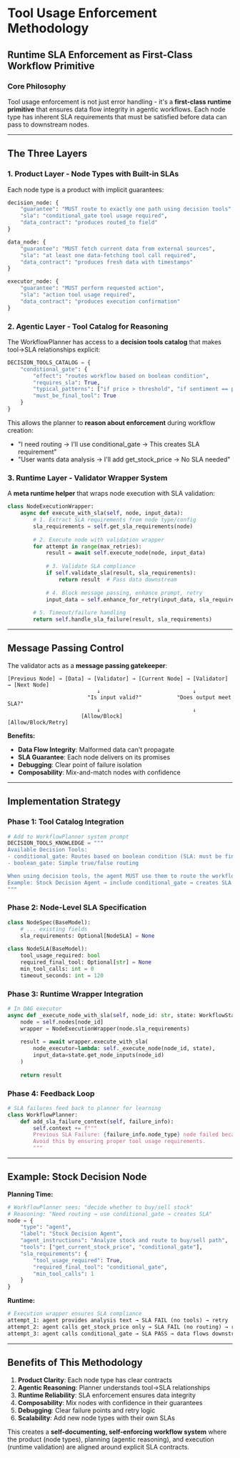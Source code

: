 # Tool Usage Enforcement Methodology
## Runtime SLA Enforcement as First-Class Workflow Primitive

### Core Philosophy

Tool usage enforcement is not just error handling - it's a **first-class runtime primitive** that ensures data flow integrity in agentic workflows. Each node type has inherent SLA requirements that must be satisfied before data can pass to downstream nodes.

---

## The Three Layers

### 1. **Product Layer** - Node Types with Built-in SLAs
Each node type is a product with implicit guarantees:

```python
decision_node: {
    "guarantee": "MUST route to exactly one path using decision tools",
    "sla": "conditional_gate tool usage required",
    "data_contract": "produces routed_to field"
}

data_node: {
    "guarantee": "MUST fetch current data from external sources", 
    "sla": "at least one data-fetching tool call required",
    "data_contract": "produces fresh data with timestamps"
}

executor_node: {
    "guarantee": "MUST perform requested action",
    "sla": "action tool usage required",
    "data_contract": "produces execution confirmation"
}
```

### 2. **Agentic Layer** - Tool Catalog for Reasoning
The WorkflowPlanner has access to a **decision tools catalog** that makes tool→SLA relationships explicit:

```python
DECISION_TOOLS_CATALOG = {
    "conditional_gate": {
        "effect": "routes workflow based on boolean condition",
        "requires_sla": True,
        "typical_patterns": ["if price > threshold", "if sentiment == positive"],
        "must_be_final_tool": True
    }
}
```

This allows the planner to **reason about enforcement** during workflow creation:
- "I need routing → I'll use conditional_gate → This creates SLA requirement"
- "User wants data analysis → I'll add get_stock_price → No SLA needed"

### 3. **Runtime Layer** - Validator Wrapper System
A **meta runtime helper** that wraps node execution with SLA validation:

```python
class NodeExecutionWrapper:
    async def execute_with_sla(self, node, input_data):
        # 1. Extract SLA requirements from node type/config
        sla_requirements = self.get_sla_requirements(node)
        
        # 2. Execute node with validation wrapper
        for attempt in range(max_retries):
            result = await self.execute_node(node, input_data)
            
            # 3. Validate SLA compliance
            if self.validate_sla(result, sla_requirements):
                return result  # Pass data downstream
            
            # 4. Block message passing, enhance prompt, retry
            input_data = self.enhance_for_retry(input_data, sla_requirements)
        
        # 5. Timeout/failure handling
        return self.handle_sla_failure(result, sla_requirements)
```

---

## Message Passing Control

The validator acts as a **message passing gatekeeper**:

```
[Previous Node] → [Data] → [Validator] → [Current Node] → [Validator] → [Next Node]
                            ↓                             ↓
                         "Is input valid?"           "Does output meet SLA?"
                            ↓                             ↓
                       [Allow/Block]                [Allow/Block/Retry]
```

**Benefits:**
- **Data Flow Integrity**: Malformed data can't propagate
- **SLA Guarantee**: Each node delivers on its promises  
- **Debugging**: Clear point of failure isolation
- **Composability**: Mix-and-match nodes with confidence

---

## Implementation Strategy

### Phase 1: Tool Catalog Integration
```python
# Add to WorkflowPlanner system prompt
DECISION_TOOLS_KNOWLEDGE = """
Available Decision Tools:
- conditional_gate: Routes based on boolean condition (SLA: must be final tool)
- boolean_gate: Simple true/false routing

When using decision tools, the agent MUST use them to route the workflow.
Example: Stock Decision Agent → include conditional_gate → creates SLA requirement
"""
```

### Phase 2: Node-Level SLA Specification
```python
class NodeSpec(BaseModel):
    # ... existing fields
    sla_requirements: Optional[NodeSLA] = None
    
class NodeSLA(BaseModel):
    tool_usage_required: bool
    required_final_tool: Optional[str] = None
    min_tool_calls: int = 0
    timeout_seconds: int = 120
```

### Phase 3: Runtime Wrapper Integration
```python
# In DAG executor
async def _execute_node_with_sla(self, node_id: str, state: WorkflowState):
    node = self.nodes[node_id]
    wrapper = NodeExecutionWrapper(node.sla_requirements)
    
    result = await wrapper.execute_with_sla(
        node_executor=lambda: self._execute_node(node_id, state),
        input_data=state.get_node_inputs(node_id)
    )
    
    return result
```

### Phase 4: Feedback Loop
```python
# SLA failures feed back to planner for learning
class WorkflowPlanner:
    def add_sla_failure_context(self, failure_info):
        self.context += f"""
        Previous SLA Failure: {failure_info.node_type} node failed because {failure_info.reason}
        Avoid this by ensuring proper tool usage requirements.
        """
```

---

## Example: Stock Decision Node

**Planning Time:**
```python
# WorkflowPlanner sees: "decide whether to buy/sell stock"
# Reasoning: "Need routing → use conditional_gate → creates SLA"
node = {
    "type": "agent",
    "label": "Stock Decision Agent", 
    "agent_instructions": "Analyze stock and route to buy/sell path",
    "tools": ["get_current_stock_price", "conditional_gate"],
    "sla_requirements": {
        "tool_usage_required": True,
        "required_final_tool": "conditional_gate",
        "min_tool_calls": 1
    }
}
```

**Runtime:**
```python
# Execution wrapper ensures SLA compliance
attempt_1: agent provides analysis text → SLA FAIL (no tools) → retry
attempt_2: agent calls get_stock_price only → SLA FAIL (no routing) → retry  
attempt_3: agent calls conditional_gate → SLA PASS → data flows downstream
```

---

## Benefits of This Methodology

1. **Product Clarity**: Each node type has clear contracts
2. **Agentic Reasoning**: Planner understands tool→SLA relationships
3. **Runtime Reliability**: SLA enforcement ensures data integrity
4. **Composability**: Mix nodes with confidence in their guarantees
5. **Debugging**: Clear failure points and retry logic
6. **Scalability**: Add new node types with their own SLAs

This creates a **self-documenting, self-enforcing workflow system** where the product (node types), planning (agentic reasoning), and execution (runtime validation) are aligned around explicit SLA contracts.